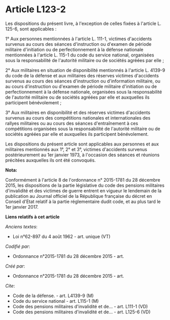 # Article L123-2

Les dispositions du présent livre, à l'exception de celles fixées à l'article L. 125-6, sont applicables :

1° Aux personnes mentionnées à l'article L. 111-1, victimes d'accidents survenus au cours des séances d'instruction ou
d'examen de période militaire d'initiation ou de perfectionnement à la défense nationale mentionnées à l'article L. 115-1 du
code du service national, organisées sous la responsabilité de l'autorité militaire ou de sociétés agréées par elle ;

2° Aux militaires en situation de disponibilité mentionnés à l'article L. 4139-9 du code de la défense et aux militaires des
réserves victimes d'accidents survenus au cours des séances d'instruction ou d'information militaire, ou au cours
d'instruction ou d'examen de période militaire d'initiation ou de perfectionnement à la défense nationale, organisées sous la
responsabilité de l'autorité militaire ou de sociétés agréées par elle et auxquelles ils participent bénévolement ;

3° Aux militaires en disponibilité et des réserves victimes d'accidents survenus au cours des compétitions nationales et
internationales des rallyes militaires ou au cours des séances d'entraînement à ces compétitions organisées sous la
responsabilité de l'autorité militaire ou de sociétés agréées par elle et auxquelles ils participent bénévolement.

Les dispositions du présent article sont applicables aux personnes et aux militaires mentionnés aux 1°, 2° et 3°, victimes
d'accidents survenus postérieurement au 1er janvier 1973, à l'occasion des séances et réunions précitées auxquelles ils ont
été convoqués.

**Nota:**

Conformément à l'article 8 de l'ordonnance n° 2015-1781 du 28 décembre 2015, les dispositions de la partie législative du
code des pensions militaires d'invalidité et des victimes de guerre entrent en vigueur le lendemain de la publication au
Journal officiel de la République française du décret en Conseil d'Etat relatif à la partie réglementaire dudit code, et au
plus tard le 1er janvier 2017.

**Liens relatifs à cet article**

_Anciens textes_:

  - Loi n°62-897 du 4 août 1962 - art. unique (VT)

_Codifié par_:

  - Ordonnance n°2015-1781 du 28 décembre 2015 - art.

_Créé par_:

  - Ordonnance n°2015-1781 du 28 décembre 2015 - art.

_Cite_:

  - Code de la défense. - art. L4139-9 (M)
  - Code du service national - art. L115-1 (M)
  - Code des pensions militaires d'invalidité et de... - art. L111-1 (VD)
  - Code des pensions militaires d'invalidité et de... - art. L125-6 (VD)
